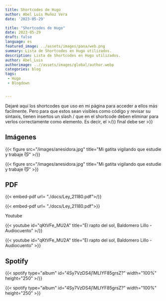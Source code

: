 ```yaml
---
title: Shortcodes de Hugo
author: Abel Luis Muñoz Vera
date: '2023-05-29'

title: "Shortcodes de Hugo"
date: 2023-05-29
draft: false
language: es
featured_image: ../assets/images/pana/web.png
summary: Lista de Shortcodes en Hugo utilizados.
description: Lista de Shortcodes en Hugo utilizados.
author: Abel_Luis
authorimage: ..//assets/images/global/author.webp
categories: blog
tags: 
 - Hugo 
 - Blogdown


---
```


Dejaré aquí los shortcodes que uso en mi página para acceder a ellos más facilmente. Pero para que estos sean visibles como código y revisar su sintaxis, tienen insertos un slash / que en el shortcode deben eliminar para verlos correctamente como elemento. Es decir, el \>/}} final debe ser \>}}

## Imágenes

{{\< figure src="/images/anesidora.jpg" title="Mi gatita vigilando que estudie y trabaje 😼" \>/}}

{{< figure src="/images/anesidora.jpg" title="Mi gatita vigilando que estudie y trabaje 😼" >}}

## PDF

{{\< embed-pdf url= "./docs/Ley_21180.pdf"\>/}}

{{< embed-pdf url= "./docs/Ley_21180.pdf">}}

Youtube

{{\< youtube id="qKtVFe_MU2A" title="El rapto del sol, Baldomero Lillo - Audiocuento" \>/}}

{{< youtube id="qKtVFe_MU2A" title="El rapto del sol, Baldomero Lillo - Audiocuento" >}}

## Spotify

{{\< spotify type="album" id="4Sy7VzDS4j1MLIYF85grsZ?" width="100%" height="250" \>/}}

{{< spotify type="album" id="4Sy7VzDS4j1MLIYF85grsZ?" width="100%" height="250" >}}
